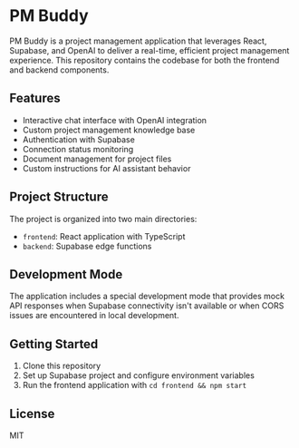 # PM Buddy

PM Buddy is a project management application that leverages React, Supabase, and OpenAI to deliver a real-time, efficient project management experience. This repository contains the codebase for both the frontend and backend components.

## Features

- Interactive chat interface with OpenAI integration
- Custom project management knowledge base
- Authentication with Supabase
- Connection status monitoring
- Document management for project files
- Custom instructions for AI assistant behavior

## Project Structure

The project is organized into two main directories:

- `frontend`: React application with TypeScript
- `backend`: Supabase edge functions

## Development Mode

The application includes a special development mode that provides mock API responses when Supabase connectivity isn't available or when CORS issues are encountered in local development.

## Getting Started

1. Clone this repository
2. Set up Supabase project and configure environment variables
3. Run the frontend application with `cd frontend && npm start`

## License

MIT